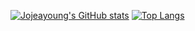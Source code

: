 [![Jojeayoung's GitHub stats](https://github-readme-stats.vercel.app/api?username=dolong2)](https://github.com/anuraghazra/github-readme-stats)
[![Top Langs](https://github-readme-stats.vercel.app/api/top-langs/?username=dolong2&layout=compact&exclude_repo=loginsystem)](https://github.com/anuraghazra/github-readme-stats)

